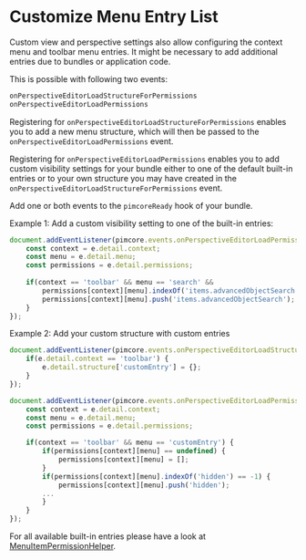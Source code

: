 # Customize Menu Entry List

Custom view and perspective settings also allow configuring the context menu and toolbar menu entries. 
It might be necessary to add additional entries due to bundles or application code. 

This is possible with following two events:

```javascript
onPerspectiveEditorLoadStructureForPermissions
onPerspectiveEditorLoadPermissions
```

Registering for `onPerspectiveEditorLoadStructureForPermissions` enables you to add a new menu structure, which will then be passed to the `onPerspectiveEditorLoadPermissions` event.

Registering for `onPerspectiveEditorLoadPermissions` enables you to add custom visibility settings for your bundle either to one of the default built-in entries or to your own structure you may have created in the `onPerspectiveEditorLoadStructureForPermissions` event. 

Add one or both events to the `pimcoreReady` hook of your bundle. 

Example 1: Add a custom visibility setting to one of the built-in entries:
```javascript
document.addEventListener(pimcore.events.onPerspectiveEditorLoadPermissions, (e) => {
    const context = e.detail.context;
    const menu = e.detail.menu;
    const permissions = e.detail.permissions;
    
    if(context == 'toolbar' && menu == 'search' &&
        permissions[context][menu].indexOf('items.advancedObjectSearch') == -1) {
        permissions[context][menu].push('items.advancedObjectSearch');
    }
}); 
``` 

Example 2: Add your custom structure with custom entries

```javascript
document.addEventListener(pimcore.events.onPerspectiveEditorLoadStructureForPermissions, (e) => {
    if(e.detail.context == 'toolbar') {
        e.detail.structure['customEntry'] = {};
    }
});

document.addEventListener(pimcore.events.onPerspectiveEditorLoadPermissions, (e) => {
    const context = e.detail.context;
    const menu = e.detail.menu;
    const permissions = e.detail.permissions;

    if(context == 'toolbar' && menu == 'customEntry') {
        if(permissions[context][menu] == undefined) {
            permissions[context][menu] = [];
        }
        if(permissions[context][menu].indexOf('hidden') == -1) {
            permissions[context][menu].push('hidden');
        ...
        }
    }
});

``` 

For all available built-in entries please have a look at [MenuItemPermissionHelper](https://github.com/pimcore/perspective-editor/blob/main/src/Resources/public/js/pimcore/perspective/menuItemPermissionHelper.js).
